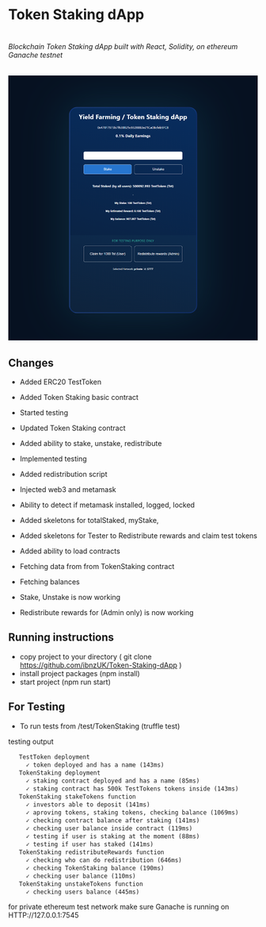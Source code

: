 
# Token Staking dApp <h1>



###### Blockchain Token Staking dApp built with React, Solidity, on ethereum Ganache testnet <h6>


![Preview](src/assets/screenshot.png)

## Changes
* Added ERC20 TestToken 
* Added Token Staking basic contract
* Started testing 

* Updated Token Staking contract
* Added ability to stake, unstake, redistribute
* Implemented testing 
* Added redistribution script

* Injected web3 and metamask
* Ability to detect if metamask installed, logged, locked
* Added skeletons for totalStaked, myStake, 
* Added skeletons for Tester to Redistribute rewards and claim test tokens

* Added ability to load contracts
* Fetching data from from TokenStaking contract
* Fetching balances
* Stake, Unstake is now working
* Redistribute rewards for (Admin only) is now working






## Running instructions

* copy project to your directory ( git clone https://github.com/ibnzUK/Token-Staking-dApp )
* install project packages (npm install)
* start project (npm run start)


## For Testing
* To run tests from /test/TokenStaking (truffle test)

testing output
 ``` Contract: TokenStaking
    TestToken deployment
      ✓ token deployed and has a name (143ms)
    TokenStaking deployment
      ✓ staking contract deployed and has a name (85ms)
      ✓ staking contract has 500k TestTokens tokens inside (143ms)
    TokenStaking stakeTokens function
      ✓ investors able to deposit (141ms)
      ✓ aproving tokens, staking tokens, checking balance (1069ms)
      ✓ checking contract balance after staking (141ms)
      ✓ checking user balance inside contract (119ms)
      ✓ testing if user is staking at the moment (88ms)
      ✓ testing if user has staked (141ms)
    TokenStaking redistributeRewards function
      ✓ checking who can do redistribution (646ms)
      ✓ checking TokenStaking balance (190ms)
      ✓ checking user balance (110ms)
    TokenStaking unstakeTokens function
      ✓ checking users balance (445ms)
```      


for private ethereum test network make sure Ganache is running on HTTP://127.0.0.1:7545


